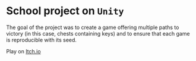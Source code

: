 # School project on `Unity`

The goal of the project was to create a game offering multiple paths to victory (in this case, chests containing keys) and to ensure that each game is reproducible with its seed.

Play on [Itch.io](https://julien-coutouly.itch.io/randomisation)
